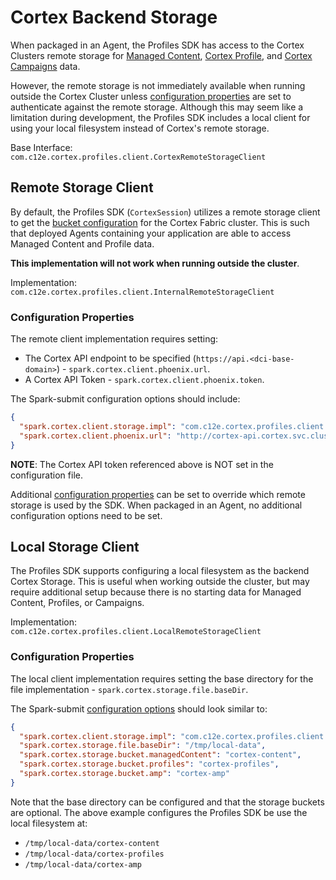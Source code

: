 # Cortex Backend Storage

When packaged in an Agent, the Profiles SDK has access to the Cortex Clusters remote storage
for [Managed Content](https://cognitivescale.github.io/cortex-fabric/docs/manage-data/managed-content),
[Cortex Profile](https://cognitivescale.github.io/cortex-fabric/docs/introduction/intro-fabric-profiles),
and [Cortex Campaigns](https://cognitivescale.github.io/cortex-fabric/docs/introduction/intro-fabric-campaigns) data.

However, the remote storage is not immediately available when running outside the Cortex Cluster
unless [configuration properties](config.md#cortex-backend-storage) are set to authenticate against the remote storage.
Although this may seem like a limitation during development, the Profiles SDK includes a local client for using your 
local filesystem instead of Cortex's remote storage.

Base Interface: `com.c12e.cortex.profiles.client.CortexRemoteStorageClient`

## Remote Storage Client

By default, the Profiles SDK (`CortexSession`) utilizes a remote storage client to get
the [bucket configuration](../docs/config.md#cortex-backend-storage) for the Cortex Fabric cluster. This is such that
deployed Agents containing your application are able to access Managed Content and Profile data.

**This implementation will not work when running outside the cluster**. <!-- TODO: Show error when using it outside the cluster? -->

Implementation: `com.c12e.cortex.profiles.client.InternalRemoteStorageClient` <!-- TODO: Link to javadoc -->

### Configuration Properties

The remote client implementation requires setting:
* The Cortex API endpoint to be specified (`https://api.<dci-base-domain>`) - `spark.cortex.client.phoenix.url`.
* A Cortex API Token - `spark.cortex.client.phoenix.token`.

The Spark-submit configuration options should include:
```json
{
  "spark.cortex.client.storage.impl": "com.c12e.cortex.profiles.client.InternalRemoteStorageClient",
  "spark.cortex.client.phoenix.url": "http://cortex-api.cortex.svc.cluster.local:8080"
}
```

**NOTE**: The Cortex API token referenced above is NOT set in the configuration file.

Additional [configuration properties](./config.md#cortex-backend-storage) can be set to override which remote storage is
used by the SDK. When packaged in an Agent, no additional configuration options need to be set.

## Local Storage Client

The Profiles SDK supports configuring a local filesystem as the backend Cortex Storage. This is useful when working
outside the cluster, but may require additional setup because there is no starting data for Managed Content, Profiles,
or Campaigns.

Implementation: `com.c12e.cortex.profiles.client.LocalRemoteStorageClient` <!-- TODO: Link to javadoc -->

### Configuration Properties

The local client implementation requires setting the base directory for the file implementation - `spark.cortex.storage.file.baseDir`.

The Spark-submit [configuration options](./config.md#cortex-backend-storage) should look similar to:
```json
{
  "spark.cortex.client.storage.impl": "com.c12e.cortex.profiles.client.LocalRemoteStorageClient",
  "spark.cortex.storage.file.baseDir": "/tmp/local-data",
  "spark.cortex.storage.bucket.managedContent": "cortex-content",
  "spark.cortex.storage.bucket.profiles": "cortex-profiles",
  "spark.cortex.storage.bucket.amp": "cortex-amp"
}
```

Note that the base directory can be configured and that the storage buckets are optional. The above example
configures the Profiles SDK be use the local filesystem at:
- `/tmp/local-data/cortex-content`
- `/tmp/local-data/cortex-profiles`
- `/tmp/local-data/cortex-amp`